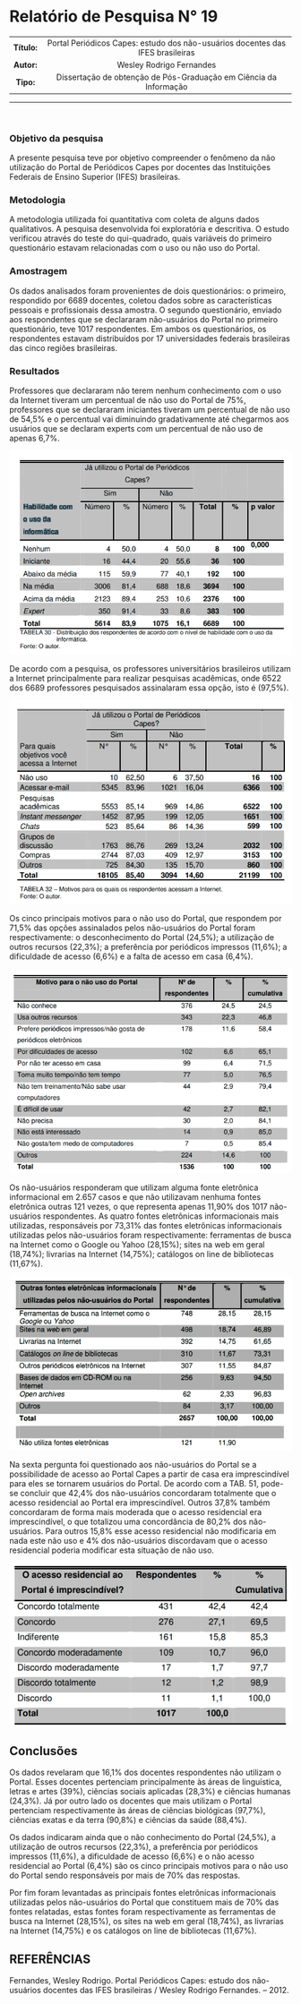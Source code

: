 # Relatório de Pesquisa N° 19

| | |
|:-:| :-: |
| **Título:** | Portal Periódicos Capes: estudo dos não-usuários docentes das IFES brasileiras |
| **Autor:** | Wesley Rodrigo Fernandes |
| **Tipo:** | Dissertação de obtenção de Pós-Graduação em Ciência da Informação |
___
<br/>

### **Objetivo da pesquisa**

A presente pesquisa teve por objetivo compreender o fenômeno da não utilização do Portal de Periódicos Capes por docentes das Instituições Federais de Ensino Superior (IFES) brasileiras.

### **Metodologia**

A metodologia utilizada foi quantitativa com coleta de alguns dados qualitativos. A pesquisa desenvolvida foi exploratória e descritiva. O estudo verificou através do teste do qui-quadrado, quais variáveis do primeiro questionário estavam relacionadas com o uso ou não uso do Portal.

### **Amostragem**

Os dados analisados foram provenientes de dois questionários: o primeiro, respondido por 6689 docentes, coletou dados sobre as características pessoais e profissionais dessa amostra. O segundo questionário, enviado aos respondentes que se declararam não-usuários do Portal no primeiro questionário, teve 1017 respondentes. Em ambos os questionários, os respondentes estavam distribuídos por 17 universidades federais brasileiras das cinco regiões brasileiras.

### Resultados

Professores que declararam não terem nenhum conhecimento com o uso da Internet tiveram um percentual de não uso do Portal de 75%, professores que se declararam iniciantes tiveram um percentual de não uso de 54,5% e o percentual vai diminuindo gradativamente até chegarmos aos usuários que se declaram experts com um percentual de não uso de apenas 6,7%.

<p align='center'>
  <img src='../_media/assets/images/print_screen/user-profile-reports/user-profile-search-19.1.png'>
</p>

De acordo com a pesquisa, os professores universitários brasileiros utilizam a Internet principalmente para realizar pesquisas acadêmicas, onde 6522 dos 6689
professores pesquisados assinalaram essa opção, isto é (97,5%).

<p align='center'>
  <img src='../_media/assets/images/print_screen/user-profile-reports/user-profile-search-19.2.png'>
</p>

Os cinco principais motivos para o não uso do Portal, que respondem por 71,5% das opções assinalados pelos não-usuários do
Portal foram respectivamente: o desconhecimento do Portal (24,5%); a utilização de outros recursos (22,3%); a preferência por periódicos impressos (11,6%); a
dificuldade de acesso (6,6%) e a falta de acesso em casa (6,4%). 

<p align='center'>
  <img src='../_media/assets/images/print_screen/user-profile-reports/user-profile-search-19.3.png'>
</p>


Os não-usuários responderam que utilizam alguma fonte eletrônica informacional em 2.657 casos e que não utilizavam nenhuma fontes eletrônica outras 121 vezes, o que representa apenas 11,90% dos 1017 não-usuários respondentes. As quatro fontes eletrônicas informacionais mais utilizadas, responsáveis por 73,31% das fontes eletrônicas informacionais utilizadas pelos não-usuários foram respectivamente: ferramentas de busca na Internet como o Google ou Yahoo (28,15%); sites na web em geral (18,74%); livrarias na Internet (14,75%); catálogos on line de bibliotecas (11,67%).

<p align='center'>
  <img src='../_media/assets/images/print_screen/user-profile-reports/user-profile-search-19.4.png'>
</p>

Na sexta pergunta foi questionado aos não-usuários do Portal se a possibilidade de acesso ao Portal Capes a partir de casa era imprescindível para
eles se tornarem usuários do Portal. De acordo com a TAB. 51, pode-se concluir que 42,4% dos não-usuários concordaram totalmente que o acesso residencial ao Portal era imprescindível. Outros 37,8% também concordaram de forma mais moderada que o acesso residencial era imprescindível, o que totalizou uma concordância de
80,2% dos não-usuários. Para outros 15,8% esse acesso residencial não modificaria em nada este não uso e 4% dos não-usuários discordavam que o acesso
residencial poderia modificar esta situação de não uso.

<p align='center'>
  <img src='../_media/assets/images/print_screen/user-profile-reports/user-profile-search-19.5.png'>
</p>


## Conclusões

Os dados revelaram que 16,1% dos docentes respondentes não utilizam o Portal. Esses docentes pertenciam principalmente às áreas de linguística, letras e artes (39%), ciências sociais aplicadas (28,3%) e ciências humanas (24,3%). Já por outro lado os docentes que mais utilizam o Portal pertenciam respectivamente às áreas de ciências biológicas (97,7%), ciências exatas e da terra (90,8%) e ciências da saúde (88,4%).

Os dados indicaram ainda que o não conhecimento do Portal (24,5%), a utilização de outros recursos (22,3%), a preferência por periódicos impressos (11,6%), a dificuldade de acesso (6,6%) e o não acesso residencial ao Portal (6,4%) são os cinco principais motivos para o não uso do Portal sendo responsáveis por mais de 70% das
respostas. 

Por fim foram levantadas as principais fontes eletrônicas informacionais utilizadas pelos não-usuários do Portal que constituem mais de 70% das fontes relatadas, estas fontes foram respectivamente as ferramentas de busca na Internet (28,15%), os sites na web em geral (18,74%), as livrarias na Internet (14,75%) e os catálogos on line de bibliotecas (11,67%). 

## REFERÊNCIAS

Fernandes, Wesley Rodrigo. Portal Periódicos Capes: estudo dos não-usuários docentes das IFES brasileiras / Wesley Rodrigo Fernandes. – 2012.
